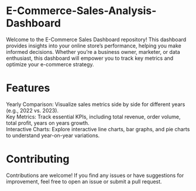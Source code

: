 # E-Commerce-Sales-Analysis-Dashboard <br>
Welcome to the E-Commerce Sales Dashboard repository! This dashboard provides insights into your online store’s performance, helping you make informed decisions. Whether you’re a business owner, marketer, or data enthusiast, this dashboard will empower you to track key metrics and optimize your e-commerce strategy. <br>

# Features <br>
Yearly Comparison: Visualize sales metrics side by side for different years (e.g., 2022 vs. 2023). <br>
Key Metrics: Track essential KPIs, including total revenue, order volume, total profit, years on years growth.<br>
Interactive Charts: Explore interactive line charts, bar graphs, and pie charts to understand year-on-year variations. <br>

# Contributing <br>
Contributions are welcome! If you find any issues or have suggestions for improvement, feel free to open an issue or submit a pull request.
